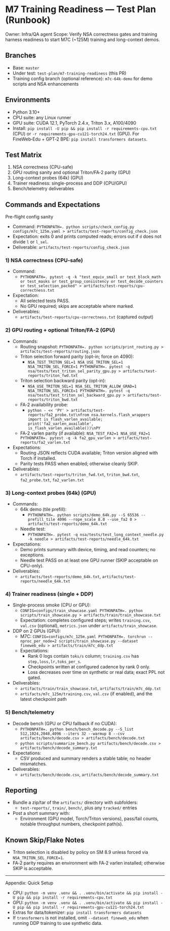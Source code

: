 # M7 Training Readiness — Test Plan (Runbook)

Owner: Infra/QA agent
Scope: Verify NSA correctness gates and training harness readiness to start M7C (~125M) training and long-context demos.

## Branches
- Base: `master`
- Under test: `test-plan/m7-training-readiness` (this PR)
- Training config branch (optional reference): `m7c-64k-demo` for demo scripts and NSA enhancements

## Environments
- Python 3.10+
- CPU suite: any Linux runner
- GPU suite: CUDA 12.1, PyTorch 2.4.x, Triton 3.x, A100/4090
- Install: `pip install -U pip && pip install -r requirements-cpu.txt` (CPU) or `-r requirements-gpu-cu121-torch24.txt` (GPU). For FineWeb‑Edu + GPT‑2 BPE: `pip install transformers datasets`.

## Test Matrix
1) NSA correctness (CPU-safe)
2) GPU routing sanity and optional Triton/FA‑2 parity (GPU)
3) Long-context probes (64k) (GPU)
4) Trainer readiness: single-process and DDP (CPU/GPU)
5) Bench/telemetry deliverables

## Commands and Expectations

Pre-flight config sanity
- Command: `PYTHONPATH=. python scripts/check_config.py configs/m7c_125m.yaml > artifacts/test-reports/config_check.json`
- Expectation: exits 0 and prints computed reads; errors out if `d` does not divide `l` or `l_sel`.
- Deliverable: `artifacts/test-reports/config_check.json`

### 1) NSA correctness (CPU-safe)
- Command:
  - `PYTHONPATH=. pytest -q -k "test_equiv_small or test_block_math or test_masks or test_group_consistency or test_decode_counters or test_selection_packed" > artifacts/test-reports/cpu-correctness.txt`
- Expectation:
  - All selected tests PASS.
  - No GPU required; skips are acceptable where marked.
- Deliverables:
  - `artifacts/test-reports/cpu-correctness.txt` (captured output)

### 2) GPU routing + optional Triton/FA‑2 (GPU)
- Commands:
  - Routing snapshot: `PYTHONPATH=. python scripts/print_routing.py > artifacts/test-reports/routing.json`
  - Triton selection forward parity (opt-in; force on 4090):
    - `NSA_TEST_TRITON_SEL=1 NSA_USE_TRITON_SEL=1 NSA_TRITON_SEL_FORCE=1 PYTHONPATH=. pytest -q nsa/tests/test_triton_sel_parity_gpu.py > artifacts/test-reports/triton_fwd.txt`
  - Triton selection backward parity (opt-in):
    - `NSA_USE_TRITON_SEL=1 NSA_SEL_TRITON_ALLOW_GRAD=1 NSA_TRITON_SEL_FORCE=1 PYTHONPATH=. pytest -q nsa/tests/test_triton_sel_backward_gpu.py > artifacts/test-reports/triton_bwd.txt`
  - FA‑2 availability probe:
    - `python - << 'PY' > artifacts/test-reports/fa2_probe.txt\nfrom nsa.kernels.flash_wrappers import is_flash_varlen_available; print('fa2_varlen_available', is_flash_varlen_available())\nPY`
  - FA‑2 varlen parity (if available): `NSA_TEST_FA2=1 NSA_USE_FA2=1 PYTHONPATH=. pytest -q -k fa2_gpu_varlen > artifacts/test-reports/fa2_varlen.txt`
- Expectations:
  - Routing JSON reflects CUDA available; Triton version aligned with Torch if installed.
  - Parity tests PASS when enabled; otherwise cleanly SKIP.
- Deliverables:
  - `artifacts/test-reports/triton_fwd.txt`, `triton_bwd.txt`, `fa2_probe.txt`, `fa2_varlen.txt`

### 3) Long-context probes (64k) (GPU)
- Commands:
  - 64k demo (tile prefill):
    - `PYTHONPATH=. python scripts/demo_64k.py --S 65536 --prefill_tile 4096 --rope_scale 8.0 --use_fa2 0 > artifacts/test-reports/demo_64k.txt`
  - Needle test:
    - `PYTHONPATH=. pytest -q nsa/tests/test_long_context_needle.py -k needle > artifacts/test-reports/needle_64k.txt`
- Expectations:
  - Demo prints summary with device, timing, and read counters; no exceptions.
  - Needle test PASS on at least one GPU runner (SKIP acceptable on CPU-only).
- Deliverables:
  - `artifacts/test-reports/demo_64k.txt`, `artifacts/test-reports/needle_64k.txt`

### 4) Trainer readiness (single + DDP)
- Single-process smoke (CPU or GPU):
  - `CONFIG=configs/train_showcase.yaml PYTHONPATH=. python scripts/train_showcase.py > artifacts/train/train_showcase.txt`
  - Expectation: completes configured steps; writes `training.csv`, `val.csv` (optional), `metrics.json` under `artifacts/train_showcase`.
- DDP on 2 GPUs (GPU):
  - M7C: `CONFIG=configs/m7c_125m.yaml PYTHONPATH=. torchrun --nproc_per_node=2 scripts/train_showcase.py --dataset fineweb_edu > artifacts/train/m7c_ddp.txt`
  - Expectations:
    - Rank 0 logs contain `toks/s` column; `training.csv` has `step,loss,lr,toks_per_s`.
    - Checkpoints written at configured cadence by rank 0 only.
    - Loss decreases over time on synthetic or real data; exact PPL not gated.
- Deliverables:
  - `artifacts/train/train_showcase.txt`, `artifacts/train/m7c_ddp.txt`
  - `artifacts/m7c_125m/training.csv`, `val.csv` (if enabled), and the latest checkpoint path

### 5) Bench/telemetry
- Decode bench (GPU or CPU fallback if no CUDA):
  - `PYTHONPATH=. python bench/bench_decode.py --S_list 512,1024,2048,4096 --iters 32 --warmup 8 --csv artifacts/bench/decode.csv > artifacts/bench/decode.txt`
  - `python scripts/summarize_bench.py artifacts/bench/decode.csv > artifacts/bench/decode_summary.txt`
- Expectations:
  - CSV produced and summary renders a stable table; no header mismatches.
- Deliverables:
  - `artifacts/bench/decode.csv`, `artifacts/bench/decode_summary.txt`

## Reporting
- Bundle a zip/tar of the `artifacts/` directory with subfolders:
  - `test-reports/`, `train/`, `bench/`, plus any `tracked/` entries
- Post a short summary with:
  - Environment (GPU model, Torch/Triton versions), pass/fail counts, notable throughput numbers, checkpoint path(s).

## Known Skip/Flake Notes
- Triton selection is disabled by policy on SM 8.9 unless forced via `NSA_TRITON_SEL_FORCE=1`.
- FA‑2 parity requires an environment with FA‑2 varlen installed; otherwise SKIP is acceptable.

---

Appendix: Quick Setup
- CPU: `python -m venv .venv && . .venv/bin/activate && pip install -U pip && pip install -r requirements-cpu.txt`
- GPU: `python -m venv .venv && . .venv/bin/activate && pip install -U pip && pip install -r requirements-gpu-cu121-torch24.txt`
- Extras for data/tokenizer: `pip install transformers datasets`
 - If `transformers` is not installed, omit `--dataset fineweb_edu` when running DDP training to use synthetic data.
